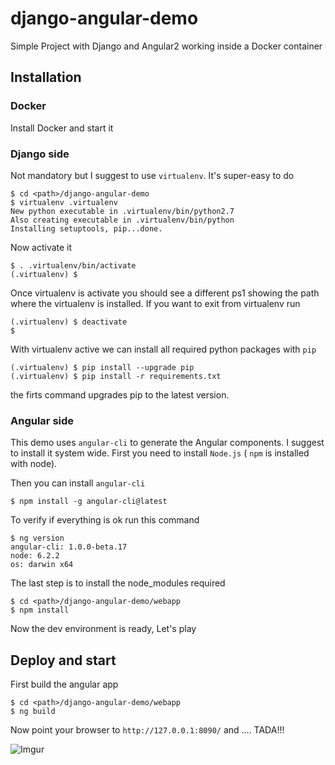# django-angular-demo
Simple Project with Django and Angular2 working inside a Docker container

## Installation

### Docker 

Install Docker and start it

### Django side

Not mandatory but I suggest to use `virtualenv`.
It's super-easy to do

```
$ cd <path>/django-angular-demo
$ virtualenv .virtualenv
New python executable in .virtualenv/bin/python2.7
Also creating executable in .virtualenv/bin/python
Installing setuptools, pip...done.
```

Now activate it

```
$ . .virtualenv/bin/activate
(.virtualenv) $
```

Once virtualenv is activate you should see a different ps1 showing the path where the virtualenv is installed. If you want to exit from virtualenv run

```
(.virtualenv) $ deactivate
$
```

With virtualenv active we can install all required python packages with `pip`

```
(.virtualenv) $ pip install --upgrade pip
(.virtualenv) $ pip install -r requirements.txt
``` 
the firts command upgrades pip to the latest version.

### Angular side

This demo uses `angular-cli` to generate the Angular components. I suggest to install it system wide.
First you need to install `Node.js` ( `npm` is installed with node).

Then you can install `angular-cli`

```
$ npm install -g angular-cli@latest
```

To verify if everything is ok run this command

```
$ ng version
angular-cli: 1.0.0-beta.17
node: 6.2.2
os: darwin x64
```

The last step is to install the node_modules required

```
$ cd <path>/django-angular-demo/webapp
$ npm install
```

Now the dev environment is ready, Let's play

## Deploy and start

First build the angular app
```
$ cd <path>/django-angular-demo/webapp
$ ng build
```


Now point your browser to `http://127.0.0.1:8090/` and .... TADA!!!

![Imgur](http://i.imgur.com/80vWk0w.png)